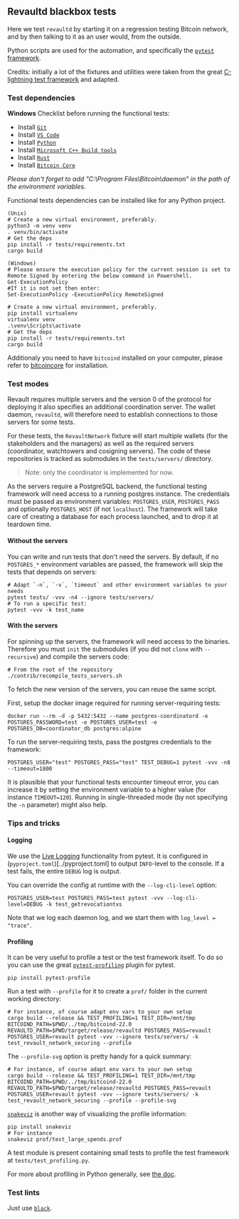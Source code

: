 ## Revaultd blackbox tests

Here we test `revaultd` by starting it on a regression testing Bitcoin network,
and by then talking to it as an user would, from the outside.

Python scripts are used for the automation, and specifically the [`pytest` framework](https://docs.pytest.org/en/stable/index.html).

Credits: initially a lot of the fixtures and utilities were taken from the great
[C-lightning test framework](https://github.com/ElementsProject/lightning/tree/master/contrib/pyln-testing)
and adapted.

### Test dependencies

**Windows** Checklist before running the functional tests:
* Install [`Git`](https://git-scm.com/download/win)
* Install [`VS Code`](https://code.visualstudio.com/Download)
* Install [`Python`](https://www.python.org/downloads/)
* Install [`Microsoft C++ Build tools`](https://visualstudio.microsoft.com/visual-cpp-build-tools/) 
* Install [`Rust`](https://www.rust-lang.org/tools/install)
* Install [`Bitcoin Core`](https://bitcoin.org/en/download)

*Please don't forget to add "C:\Program Files\Bitcoin\daemon\" in the path of the environment variables.*

Functional tests dependencies can be installed like for any Python project.
```
(Unix)
# Create a new virtual environment, preferably.
python3 -m venv venv
. venv/bin/activate
# Get the deps
pip install -r tests/requirements.txt
cargo build
```

```
(Windows)
# Please ensure the execution policy for the current session is set to Remote Signed by entering the below command in Powershell.
Get-ExecutionPolicy
#If it is not set then enter:
Set-ExecutionPolicy -ExecutionPolicy RemoteSigned

# Create a new virtual environment, preferably.
pip install virtualenv
virtualenv venv
.\venv\Scripts\activate  
# Get the deps
pip install -r tests/requirements.txt
cargo build
```
Additionaly you need to have `bitcoind` installed on your computer, please
refer to [bitcoincore](https://bitcoincore.org/en/download/) for installation.

### Test modes

Revault requires multiple servers and the version 0 of the protocol for deploying
it also specifies an additional coordination server. The wallet daemon, `revaultd`, will
therefore need to establish connections to those servers for some tests.

For these tests, the `RevaultNetwork` fixture will start multiple wallets (for the
stakeholders and the managers) as well as the required servers (coordinator, watchtowers
and cosigning servers). The code of these repositories is tracked as submodules in the
`tests/servers/` directory.

> Note: only the coordinator is implemented for now.

As the servers require a PostgreSQL backend, the functional testing framework will need
access to a running postgres instance. The credentials must be passed as environment
variables: `POSTGRES_USER`, `POSTGRES_PASS` and optionally `POSTGRES_HOST` (if not
`localhost`). The framework will take care of creating a database for each process
launched, and to drop it at teardown time.  

#### Without the servers

You can write and run tests that don't need the servers. By default, if no `POSTGRES_*`
environment variables are passed, the framework will skip the tests that depends on
servers:

```
# Adapt `-n`, `-v`, `timeout` and other environment variables to your needs
pytest tests/ -vvv -n4 --ignore tests/servers/
# To run a specific test:
pytest -vvv -k test_name
```

#### With the servers

For spinning up the servers, the framework will need access to the binaries. Therefore you
must `init` the submodules (if you did not `clone` with `--recursive`) and compile the
servers code:
```
# From the root of the repository
./contrib/recompile_tests_servers.sh
```
To fetch the new version of the servers, you can reuse the same script.

First, setup the docker image required for running server-requiring tests:
```
docker run --rm -d -p 5432:5432 --name postgres-coordinatord -e POSTGRES_PASSWORD=test -e POSTGRES_USER=test -e POSTGRES_DB=coordinator_db postgres:alpine
```

To run the server-requiring tests, pass the postgres credentials to the framework:
```
POSTGRES_USER="test" POSTGRES_PASS="test" TEST_DEBUG=1 pytest -vvv -n8 --timeout=1800
```

It is plausible that your functional tests encounter timeout error, you can 
increase it by setting the environment variable to a higher value (for instance
`TIMEOUT=120`). Running in single-threaded mode (by not specifying the `-n` 
parameter) might also help.

### Tips and tricks
#### Logging

We use the [Live Logging](https://docs.pytest.org/en/latest/logging.html#live-logs)
functionality from pytest. It is configured in (`pyproject.toml`)[../pyproject.toml] to
output `INFO`-level to the console. If a test fails, the entire `DEBUG` log is output.

You can override the config at runtime with the `--log-cli-level` option:
```
POSTGRES_USER=test POSTGRES_PASS=test pytest -vvv --log-cli-level=DEBUG -k test_getrevocationtxs
```

Note that we log each daemon log, and we start them with `log_level = "trace"`.

#### Profiling

It can be very useful to profile a test or the test framework itself. To do so you can use the great
[`pytest-profiling`](https://github.com/man-group/pytest-plugins/tree/master/pytest-profiling)
plugin for pytest.
```
pip install pytest-profile
```

Run a test with `--profile` for it to create a `prof/` folder in the current working directory:
```
# For instance, of course adapt env vars to your own setup
cargo build --release && TEST_PROFILING=1 TEST_DIR=/mnt/tmp BITCOIND_PATH=$PWD/../tmp/bitcoind-22.0 REVAULTD_PATH=$PWD/target/release/revaultd POSTGRES_PASS=revault POSTGRES_USER=revault pytest -vvv --ignore tests/servers/ -k test_revault_network_securing --profile
```

The `--profile-svg` option is pretty handy for a quick summary:
```
# For instance, of course adapt env vars to your own setup
cargo build --release && TEST_PROFILING=1 TEST_DIR=/mnt/tmp BITCOIND_PATH=$PWD/../tmp/bitcoind-22.0 REVAULTD_PATH=$PWD/target/release/revaultd POSTGRES_PASS=revault POSTGRES_USER=revault pytest -vvv --ignore tests/servers/ -k test_revault_network_securing --profile --profile-svg
```

[`snakeviz`](https://github.com/jiffyclub/snakeviz) is another way of visualizing the profile
information:
```
pip install snakeviz
# For instance
snakeviz prof/test_large_spends.prof
```

A test module is present containing small tests to profile the test framework at
`tests/test_profiling.py`.

For more about profiling in Python generally, see [the
doc](https://docs.python.org/3/library/profile.html).

### Test lints

Just use [`black`](https://github.com/psf/black).
